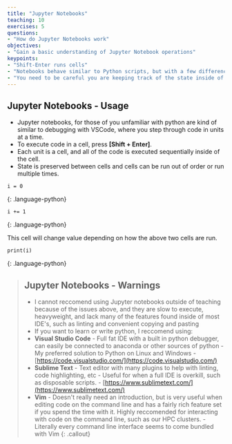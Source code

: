 ```yaml
---
title: "Jupyter Notebooks"
teaching: 10
exercises: 5
questions:
- "How do Jupyter Notebooks work"
objectives:
- "Gain a basic understanding of Jupyter Notebook operations"
keypoints:
- "Shift-Enter runs cells"
- "Notebooks behave similar to Python scripts, but with a few differences"
- "You need to be careful you are keeping track of the state inside of the notebook"
---
```


## Jupyter Notebooks - Usage

* Jupyter notebooks, for those of you unfamiliar with python are kind of similar to debugging with VSCode, where you step through code in units at a time.
* To execute code in a cell, press **[Shift + Enter]**.
* Each unit is a cell, and all of the code is executed sequentially inside of the cell.
* State is preserved between cells and cells can be run out of order or run multiple times.

~~~
i = 0
~~~
{: .language-python}

~~~
i += 1
~~~
{: .language-python}

This cell will change value depending on how the above two cells are run.

~~~
print(i)
~~~
{: .language-python}

> ## Jupyter Notebooks - Warnings
> 
> * I cannot reccomend using Jupyter notebooks outside of teaching because of the issues above, and they are slow to execute, heavyweight, and lack many of the features found inside of most IDE's, such as linting and convenient copying and pasting
> * If you want to learn or write python, I reccomend using:
> * **Visual Studio Code** - Full fat IDE with a built in python debugger, can easily be connected to anaconda or other sources of python - My preferred solution to Python on Linux and Windows - [https://code.visualstudio.com/](https://code.visualstudio.com/)
> * **Sublime Text** - Text editor with many plugins to help with linting, code highlighting, etc - Useful for when a full IDE is overkill, such as disposable scripts. - [https://www.sublimetext.com/](https://www.sublimetext.com/)
> * **Vim** - Doesn't really need an introduction, but is very useful when editing code on the command line and has a fairly rich feature set if you spend the time with it. Highly reccomended for interacting with code on the command line, such as our HPC clusters. - Literally every command line interface seems to come bundled with Vim
{: .callout}
